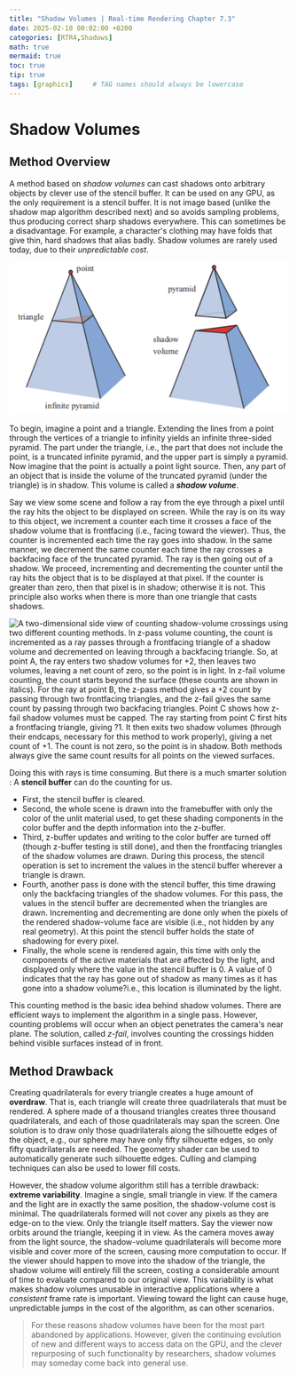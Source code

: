 ```yaml
---
title: "Shadow Volumes | Real-time Rendering Chapter 7.3"
date: 2025-02-18 00:02:00 +0200
categories: [RTR4,Shadows]
math: true
mermaid: true
toc: true
tip: true
tags: [graphics]     # TAG names should always be lowercase
---
```

# Shadow Volumes
## Method Overview
A method based on *shadow volumes* can cast shadows onto arbitrary objects by clever use of the stencil buffer. It can be used on any GPU, as the only requirement is a stencil buffer. It is not image based (unlike the shadow map algorithm described next) and so avoids sampling problems, thus producing correct sharp shadows everywhere. This can sometimes be a disadvantage. For example, a character's clothing may have folds that give thin, hard shadows that alias badly. Shadow volumes are rarely used today, due to their *unpredictable cost*.

![Left: the lines from a point light are extended through the vertices of a triangle to form an infinite pyramid. Right: the upper part is a pyramid, and the lower part is an infinite truncated pyramid, also called the shadow volume. All geometry that is inside the shadow volume is in shadow.](../images/2025-02-25_17.00.00.png)

To begin, imagine a point and a triangle. Extending the lines from a point through the vertices of a triangle to infinity yields an infinite three-sided pyramid. The part under the triangle, i.e., the part that does not include the point, is a truncated infinite pyramid, and the upper part is simply a pyramid. Now imagine that the point is actually a point light source. Then, any part of an object that is inside the volume of the truncated pyramid (under the triangle) is in shadow. This volume is called a ***shadow volume***.

Say we view some scene and follow a ray from the eye through a pixel until the ray hits the object to be displayed on screen. While the ray is on its way to this object, we increment a counter each time it crosses a face of the shadow volume that is frontfacing (i.e., facing toward the viewer). Thus, the counter is incremented each time the ray goes into shadow. In the same manner, we decrement the same counter each time the ray crosses a backfacing face of the truncated pyramid. The ray is then going out of a shadow. We proceed, incrementing and decrementing the counter until the ray hits the object that is to be displayed at that pixel. If the counter is greater than zero, then that pixel is in shadow; otherwise it is not. This principle also works when there is more than one triangle that casts shadows.

![A two-dimensional side view of counting shadow-volume crossings using two different counting methods. In z-pass volume counting, the count is incremented as a ray passes through a frontfacing triangle of a shadow volume and decremented on leaving through a backfacing triangle. So, at point A, the ray enters two shadow volumes for +2, then leaves two volumes, leaving a net count of zero, so the point is in light. In z-fail volume counting, the count starts beyond the surface (these counts are shown in italics). For the ray at point B, the z-pass method gives a +2 count by passing through two frontfacing triangles, and the z-fail gives the same count by passing through two backfacing triangles. Point C shows how z-fail shadow volumes must be capped. The ray starting from point C first hits a frontfacing triangle, giving ?1. It then exits two shadow volumes (through their endcaps, necessary for this method to work properly), giving a net count of +1. The count is not zero, so the point is in shadow. Both methods always give the same count results for all points on the viewed surfaces.](../images/2025-02-25_17.20.49.png)

Doing this with rays is time consuming. But there is a much smarter solution : A **stencil buffer** can do the counting for us. 
- First, the stencil buffer is cleared. 
- Second, the whole scene is drawn into the framebuffer with only the color of the unlit material used, to get these shading components in the color buffer and the depth information into the z-buffer. 
- Third, z-buffer updates and writing to the color buffer are turned off (though z-buffer testing is still done), and then the frontfacing triangles of the shadow volumes are drawn. During this process, the stencil operation is set to increment the values in the stencil buffer wherever a triangle is drawn. 
- Fourth, another pass is done with the stencil buffer, this time drawing only the backfacing triangles of the shadow volumes. For this pass, the values in the stencil buffer are decremented when the triangles are drawn. Incrementing and decrementing are done only when the pixels of the rendered shadow-volume face are visible (i.e., not hidden by any real geometry). At this point the stencil buffer holds the state of shadowing for every pixel. 
- Finally, the whole scene is rendered again, this time with only the components of the active materials that are affected by the light, and displayed only where the value in the stencil buffer is 0. A value of 0 indicates that the ray has gone out of shadow as many times as it has gone into a shadow volume?i.e., this location is illuminated by the light.

This counting method is the basic idea behind shadow volumes. There are efficient ways to implement the algorithm in a single pass. However, counting problems will occur when an object penetrates the camera's near plane. The solution, called *z-fail*, involves counting the crossings hidden behind visible surfaces instead of in front.


## Method Drawback

Creating quadrilaterals for every triangle creates a huge amount of **overdraw**. That is, each triangle will create three quadrilaterals that must be rendered. A sphere made of a thousand triangles creates three thousand quadrilaterals, and each of those quadrilaterals may span the screen. One solution is to draw only those quadrilaterals along the silhouette edges of the object, e.g., our sphere may have only fifty silhouette edges, so only fifty quadrilaterals are needed. The geometry shader can be used to automatically generate such silhouette edges. Culling and clamping techniques can also be used to lower fill costs.

However, the shadow volume algorithm still has a terrible drawback: **extreme variability**. Imagine a single, small triangle in view. If the camera and the light are in exactly the same position, the shadow-volume cost is minimal. The quadrilaterals formed will not cover any pixels as they are edge-on to the view. Only the triangle itself matters. Say the viewer now orbits around the triangle, keeping it in view. As the camera moves away from the light source, the shadow-volume quadrilaterals will become more visible and cover more of the screen, causing more computation to occur. If the viewer should happen to move into the shadow of the triangle, the shadow volume will entirely fill the screen, costing a considerable amount of time to evaluate compared to our original view. This variability is what makes shadow volumes unusable in interactive applications where a *consistent* frame rate is important. Viewing toward the light can cause huge, unpredictable jumps in the cost of the algorithm, as can other scenarios.

> For these reasons shadow volumes have been for the most part abandoned by applications. However, given the continuing evolution of new and different ways to access data on the GPU, and the clever repurposing of such functionality by researchers, shadow volumes may someday come back into general use.


<!--
## Lists

### Ordered list

1. Firstly
2. Secondly
3. Thirdly

### Unordered list

- Chapter
  + Section
    * Paragraph

### ToDo list

- [ ] Job
  + [x] Step 1
  + [x] Step 2
  + [ ] Step 3

### Description list

Sun
: the star around which the earth orbits

Moon
: the natural satellite of the earth, visible by reflected light from the sun

## Block Quote

> This line shows the _block quote_.

## Prompts

> An example showing the `tip` type prompt.
{: .prompt-tip }

> An example showing the `info` type prompt.
{: .prompt-info }

> An example showing the `warning` type prompt.
{: .prompt-warning }

> An example showing the `danger` type prompt.
{: .prompt-danger }

## Footnote

Click the hook will locate the footnote[^footnote], and here is another footnote[^fn-nth-2].

## Inline code

This is an example of `Inline Code`.

## Filepath

Here is the `/path/to/the/file.extend`{: .filepath}.

### Dark/Light mode & Shadow

The image below will toggle dark/light mode based on theme preference, notice it has shadows.

![light mode only](/posts/20190808/devtools-light.png){: .light .w-75 .shadow .rounded-10 w='1212' h='668' }
![dark mode only](/posts/20190808/devtools-dark.png){: .dark .w-75 .shadow .rounded-10 w='1212' h='668' }


## Reverse Footnote

[^footnote]: The footnote source
[^fn-nth-2]: The 2nd footnote source
-->
